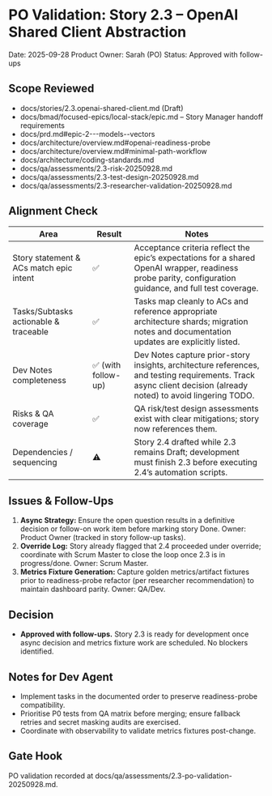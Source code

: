 # PO Validation: Story 2.3 – OpenAI Shared Client Abstraction

Date: 2025-09-28
Product Owner: Sarah (PO)
Status: Approved with follow-ups

## Scope Reviewed
- docs/stories/2.3.openai-shared-client.md (Draft)
- docs/bmad/focused-epics/local-stack/epic.md – Story Manager handoff requirements
- docs/prd.md#epic-2---models--vectors
- docs/architecture/overview.md#openai-readiness-probe
- docs/architecture/overview.md#minimal-path-workflow
- docs/architecture/coding-standards.md
- docs/qa/assessments/2.3-risk-20250928.md
- docs/qa/assessments/2.3-test-design-20250928.md
- docs/qa/assessments/2.3-researcher-validation-20250928.md

## Alignment Check

| Area | Result | Notes |
| --- | --- | --- |
| Story statement & ACs match epic intent | ✅ | Acceptance criteria reflect the epic’s expectations for a shared OpenAI wrapper, readiness probe parity, configuration guidance, and full test coverage. |
| Tasks/Subtasks actionable & traceable | ✅ | Tasks map cleanly to ACs and reference appropriate architecture shards; migration notes and documentation updates are explicitly listed. |
| Dev Notes completeness | ✅ (with follow-up) | Dev Notes capture prior-story insights, architecture references, and testing requirements. Track async client decision (already noted) to avoid lingering TODO. |
| Risks & QA coverage | ✅ | QA risk/test design assessments exist with clear mitigations; story now references them. |
| Dependencies / sequencing | ⚠️ | Story 2.4 drafted while 2.3 remains Draft; development must finish 2.3 before executing 2.4’s automation scripts. |

## Issues & Follow-Ups
1. **Async Strategy:** Ensure the open question results in a definitive decision or follow-on work item before marking story Done. Owner: Product Owner (tracked in story follow-up tasks).
2. **Override Log:** Story already flagged that 2.4 proceeded under override; coordinate with Scrum Master to close the loop once 2.3 is in progress/done. Owner: Scrum Master.
3. **Metrics Fixture Generation:** Capture golden metrics/artifact fixtures prior to readiness-probe refactor (per researcher recommendation) to maintain dashboard parity. Owner: QA/Dev.

## Decision
- **Approved with follow-ups.** Story 2.3 is ready for development once async decision and metrics fixture work are scheduled. No blockers identified.

## Notes for Dev Agent
- Implement tasks in the documented order to preserve readiness-probe compatibility.
- Prioritise P0 tests from QA matrix before merging; ensure fallback retries and secret masking audits are exercised.
- Coordinate with observability to validate metrics fixtures post-change.

## Gate Hook
PO validation recorded at docs/qa/assessments/2.3-po-validation-20250928.md.
